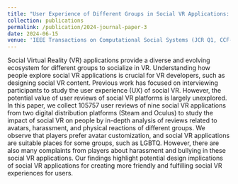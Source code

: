 ```yaml
---
title: "User Experience of Different Groups in Social VR Applications: An Empirical Study Based on User Reviews"
collection: publications
permalink: /publication/2024-journal-paper-3
date: 2024-06-15
venue: 'IEEE Transactions on Computational Social Systems (JCR Q1, CCF-C, SCI 二区)'
---
```


Social Virtual Reality (VR) applications provide a diverse and evolving ecosystem for different groups to socialize in VR. Understanding how people explore social VR applications is crucial for VR developers, such as designing social VR content. Previous work has focused on interviewing participants to study the user experience (UX) of social VR. However, the potential value of user reviews of social VR platforms is largely unexplored. In this paper, we collect 105757 user reviews of nine social VR applications from two digital distribution platforms (Steam and Oculus) to study the impact of social VR on people by in-depth analysis of reviews related to avatars, harassment, and physical
reactions of different groups. We observe that players prefer avatar customization, and social VR applications are suitable places for some groups, such as LGBTQ. However, there are also many complaints from players about harassment and bullying in these social VR applications. Our findings highlight potential design implications of social VR applications for creating more friendly and fulfilling social VR experiences for users.
